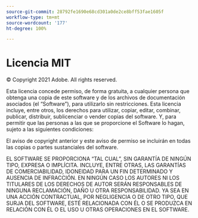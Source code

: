 ```yaml
---
source-git-commit: 28792fe1690e68cd301a0de2ce8bff53fae1605f
workflow-type: tm+mt
source-wordcount: '177'
ht-degree: 100%

---
```

# Licencia MIT

© Copyright 2021 Adobe. All rights reserved.

Esta licencia concede permiso, de forma gratuita, a cualquier persona que obtenga una copia de este software y de los archivos de documentación asociados (el “Software”), para utilizarlo sin restricciones. Esta licencia incluye, entre otros, los derechos para utilizar, copiar, editar, combinar, publicar, distribuir, sublicenciar o vender copias del software. Y, para permitir que las personas a las que se proporcione el Software lo hagan, sujeto a las siguientes condiciones:

El aviso de copyright anterior y este aviso de permiso se incluirán en todas las copias o partes sustanciales del software.

EL SOFTWARE SE PROPORCIONA “TAL CUAL”, SIN GARANTÍA DE NINGÚN TIPO, EXPRESA O IMPLÍCITA. INCLUYE, ENTRE OTRAS, LAS GARANTÍAS DE COMERCIABILIDAD, IDONEIDAD PARA UN FIN DETERMINADO Y AUSENCIA DE INFRACCIÓN. EN NINGÚN CASO LOS AUTORES NI LOS TITULARES DE LOS DERECHOS DE AUTOR SERÁN RESPONSABLES DE NINGUNA RECLAMACIÓN, DAÑO U OTRA RESPONSABILIDAD. YA SEA EN UNA ACCIÓN CONTRACTUAL, POR NEGLIGENCIA O DE OTRO TIPO, QUE SURJA DEL SOFTWARE, ESTÉ RELACIONADA CON ÉL O SE PRODUZCA EN RELACIÓN CON ÉL O EL USO U OTRAS OPERACIONES EN EL SOFTWARE.
